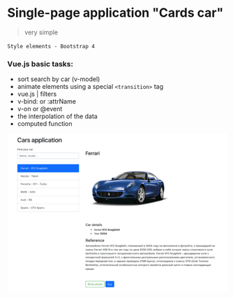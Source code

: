 # Single-page application "Cards car"

> very simple

`Style elements - Bootstrap 4`

### Vue.js basic tasks: 

- sort search by car (v-model)
- animate elements using a special `<transition>` tag
- vue.js | filters
- v-bind: or :attrName
- v-on or @event
- the interpolation of the data
- computed function

![preview image](/img/preview.png)
